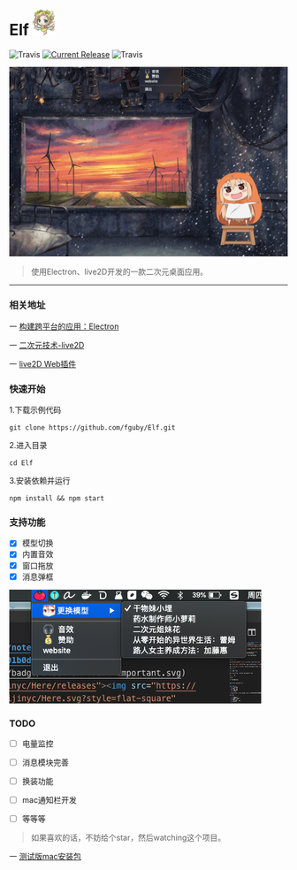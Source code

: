 # Elf ![avatar](app/img/xiaojingling.png)
![Travis](https://img.shields.io/badge/Electron-4.1.4-important.svg)
<a href="https://github.com/caijinyc/Here/releases"><img src="https://img.shields.io/github/release/caijinyc/Here.svg?style=flat-square" alt="Current Release"></a>
![Travis](https://img.shields.io/badge/live2D-2.1.0-ff69b4.svg?labelColor=blueviolet)

![avatar](app/img/xiaomai.gif)

> 使用Electron、live2D开发的一款二次元桌面应用。

---

### 相关地址

一 [构建跨平台的应用：Electron](https://electronjs.org/ "electron")

一 [二次元技术-live2D](https://www.live2d.com/ja/ "live2D")

一 [live2D Web插件](https://github.com/fguby/live2D "live2D")

### 快速开始

1.下载示例代码
```
git clone https://github.com/fguby/Elf.git
```
2.进入目录
```
cd Elf
```
3.安装依赖并运行

```
npm install && npm start
```

### 支持功能
- [x] 模型切换
- [x] 内置音效
- [x] 窗口拖放
- [x] 消息弹框 

![avatar](app/img/WechatIMG70.png)

### TODO

- [ ] 电量监控
- [ ] 消息模块完善
- [ ] 换装功能
- [ ] mac通知栏开发
- [ ] 等等等


> 如果喜欢的话，不妨给个star，然后watching这个项目。

一 [测试版mac安装包](https://github.com/fguby/Elf/releases/tag/v0.0.1/ "Elf")